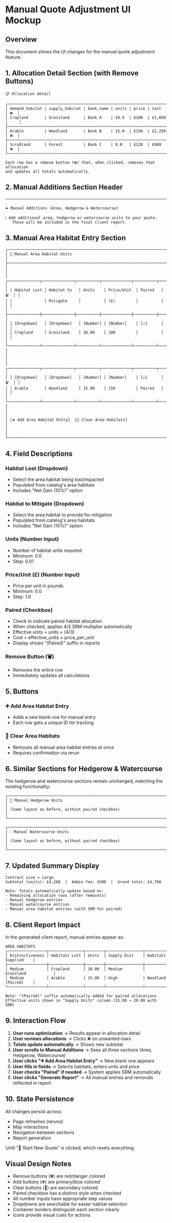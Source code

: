 # Manual Quote Adjustment UI Mockup

## Overview
This document shows the UI changes for the manual quote adjustment feature.

## 1. Allocation Detail Section (with Remove Buttons)

```
📋 Allocation detail

┌─────────────────────────────────────────────────────────────────────────────┬─────┐
│ demand_habitat | supply_habitat | bank_name | units | price | cost         │ ❌  │
│ Cropland       | Grassland      | Bank A    | 10.5  | £100  | £1,050       │     │
├─────────────────────────────────────────────────────────────────────────────┼─────┤
│ Arable         | Woodland       | Bank B    | 15.0  | £150  | £2,250       │ ❌  │
├─────────────────────────────────────────────────────────────────────────────┼─────┤
│ Scrubland      | Forest         | Bank C    | 8.0   | £120  | £960         │ ❌  │
└─────────────────────────────────────────────────────────────────────────────┴─────┘

Each row has a remove button (❌) that, when clicked, removes that allocation
and updates all totals automatically.
```

## 2. Manual Additions Section Header

```
─────────────────────────────────────────────────────────────────────────────

➕ Manual Additions (Area, Hedgerow & Watercourse)

ℹ️ Add additional area, hedgerow or watercourse units to your quote. 
   These will be included in the final client report.
```

## 3. Manual Area Habitat Entry Section

```
┌──────────────────────────────────────────────────────────────────────────────┐
│ 🌳 Manual Area Habitat Units                                                 │
├──────────────────────────────────────────────────────────────────────────────┤
│                                                                              │
│ ┌──────────────┬──────────────┬──────────┬─────────────┬──────────┬──────┐ │
│ │ Habitat Lost │ Habitat to   │ Units    │ Price/Unit  │ Paired   │ 🗑️  │ │
│ │              │ Mitigate     │          │ (£)         │          │      │ │
│ ├──────────────┼──────────────┼──────────┼─────────────┼──────────┼──────┤ │
│ │ [Dropdown]   │ [Dropdown]   │ [Number] │ [Number]    │ [☐]      │      │ │
│ │ Cropland     │ Grassland    │ 10.00    │ 100         │          │      │ │
│ └──────────────┴──────────────┴──────────┴─────────────┴──────────┴──────┘ │
│                                                                              │
│ ┌──────────────┬──────────────┬──────────┬─────────────┬──────────┬──────┐ │
│ │ [Dropdown]   │ [Dropdown]   │ [Number] │ [Number]    │ [☑]      │ 🗑️  │ │
│ │ Arable       │ Woodland     │ 15.00    │ 150         │ Paired   │      │ │
│ └──────────────┴──────────────┴──────────┴─────────────┴──────────┴──────┘ │
│                                                                              │
│ [➕ Add Area Habitat Entry]  [🧹 Clear Area Habitats]                      │
│                                                                              │
└──────────────────────────────────────────────────────────────────────────────┘
```

## 4. Field Descriptions

### Habitat Lost (Dropdown)
- Select the area habitat being lost/impacted
- Populated from catalog's area habitats
- Includes "Net Gain (10%)" option

### Habitat to Mitigate (Dropdown)
- Select the area habitat to provide for mitigation
- Populated from catalog's area habitats
- Includes "Net Gain (10%)" option

### Units (Number Input)
- Number of habitat units required
- Minimum: 0.0
- Step: 0.01

### Price/Unit (£) (Number Input)
- Price per unit in pounds
- Minimum: 0.0
- Step: 1.0

### Paired (Checkbox)
- Check to indicate paired habitat allocation
- When checked, applies 4/3 SRM multiplier automatically
- Effective units = units × (4/3)
- Cost = effective_units × price_per_unit
- Display shows "(Paired)" suffix in reports

### Remove Button (🗑️)
- Removes the entire row
- Immediately updates all calculations

## 5. Buttons

### ➕ Add Area Habitat Entry
- Adds a new blank row for manual entry
- Each row gets a unique ID for tracking

### 🧹 Clear Area Habitats
- Removes all manual area habitat entries at once
- Requires confirmation via rerun

## 6. Similar Sections for Hedgerow & Watercourse

The hedgerow and watercourse sections remain unchanged, matching the existing functionality:

```
┌──────────────────────────────────────────────────────────────────────────────┐
│ 🌿 Manual Hedgerow Units                                                     │
│ (Same layout as before, without paired checkbox)                            │
└──────────────────────────────────────────────────────────────────────────────┘

┌──────────────────────────────────────────────────────────────────────────────┐
│ 💧 Manual Watercourse Units                                                  │
│ (Same layout as before, without paired checkbox)                            │
└──────────────────────────────────────────────────────────────────────────────┘
```

## 7. Updated Summary Display

```
Contract size = Large. 
Subtotal (units): £4,260  |  Admin fee: £500  |  Grand total: £4,760

Note: Totals automatically update based on:
- Remaining allocation rows (after removals)
- Manual hedgerow entries
- Manual watercourse entries  
- Manual area habitat entries (with SRM for paired)
```

## 8. Client Report Impact

In the generated client report, manual entries appear as:

```
AREA HABITATS
┌─────────────────┬───────────────┬────────┬────────────────┬──────────────────────┐
│ Distinctiveness │ Habitats Lost │ Units  │ Supply Dist    │ Habitats Supplied    │
├─────────────────┼───────────────┼────────┼────────────────┼──────────────────────┤
│ Medium          │ Cropland      │ 10.00  │ Medium         │ Grassland            │
│ Medium          │ Arable        │ 15.00  │ High           │ Woodland (Paired)    │
└─────────────────┴───────────────┴────────┴────────────────┴──────────────────────┘

Note: "(Paired)" suffix automatically added for paired allocations
Effective units shown in "Supply Units" column (15.00 → 20.00 with SRM)
```

## 9. Interaction Flow

1. **User runs optimization** → Results appear in allocation detail
2. **User reviews allocations** → Clicks ❌ on unwanted rows
3. **Totals update automatically** → Shows new subtotal
4. **User scrolls to Manual Additions** → Sees all three sections (Area, Hedgerow, Watercourse)
5. **User clicks "➕ Add Area Habitat Entry"** → New blank row appears
6. **User fills in fields** → Selects habitats, enters units and price
7. **User checks "Paired" if needed** → System applies SRM automatically
8. **User clicks "Generate Report"** → All manual entries and removals reflected in report

## 10. State Persistence

All changes persist across:
- Page refreshes (reruns)
- Map interactions
- Navigation between sections
- Report generation

Until "🔄 Start New Quote" is clicked, which resets everything.

## Visual Design Notes

- Remove buttons (❌) are red/danger colored
- Add buttons (➕) are primary/blue colored
- Clear buttons (🧹) are secondary colored
- Paired checkbox has a distinct style when checked
- All number inputs have appropriate step values
- Dropdowns are searchable for easier habitat selection
- Container borders distinguish each section clearly
- Icons provide visual cues for actions

